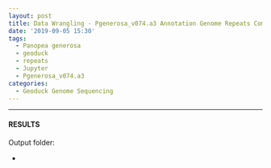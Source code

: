 ```yaml
---
layout: post
title: Data Wrangling - Pgenerosa_v074.a3 Annotation Genome Repeats Compostion
date: '2019-09-05 15:30'
tags: 
  - Panopea generosa
  - geoduck
  - repeats
  - Jupyter
  - Pgenerosa_v074.a3
categories: 
  - Geoduck Genome Sequencing
---
```




---

#### RESULTS

Output folder:

- []()

